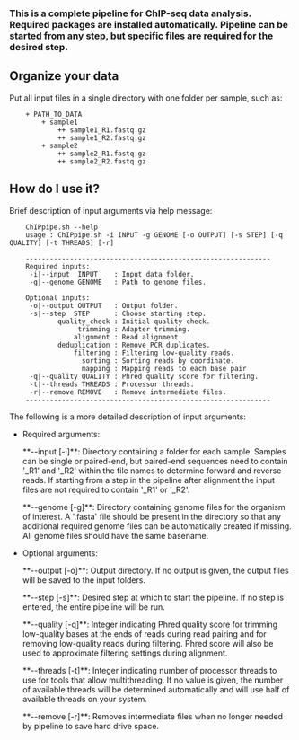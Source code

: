 
### This is a complete pipeline for ChIP-seq data analysis. Required packages are installed automatically. Pipeline can be started from any step, but specific files are required for the desired step.

## Organize your data

Put all input files in a single directory with one folder per sample, such as:

```
    + PATH_TO_DATA
        + sample1
            ++ sample1_R1.fastq.gz
            ++ sample1_R2.fastq.gz
        + sample2
            ++ sample2_R1.fastq.gz
            ++ sample2_R2.fastq.gz
```

## How do I use it?

Brief description of input arguments via help message:

```
    ChIPpipe.sh --help
    usage : ChIPpipe.sh -i INPUT -g GENOME [-o OUTPUT] [-s STEP] [-q QUALITY] [-t THREADS] [-r]

    -------------------------------------------------------------
    Required inputs:
     -i|--input  INPUT    : Input data folder.
     -g|--genome GENOME   : Path to genome files.

    Optional inputs:
     -o|--output OUTPUT   : Output folder.
     -s|--step  STEP      : Choose starting step.
            quality_check : Initial quality check.
                 trimming : Adapter trimming.
                alignment : Read alignment.
            deduplication : Remove PCR duplicates.
                filtering : Filtering low-quality reads.
                  sorting : Sorting reads by coordinate.
                  mapping : Mapping reads to each base pair
     -q|--quality QUALITY : Phred quality score for filtering.
     -t|--threads THREADS : Processor threads.
     -r|--remove REMOVE   : Remove intermediate files.
    -------------------------------------------------------------
```

The following is a more detailed description of input arguments:

- Required arguments:
    <p>**--input [-i]**: Directory containing a folder for each sample. Samples can be single or paired-end, but paired-end sequences need to contain '_R1' and '_R2' within the file names to determine forward and reverse reads. If starting from a step in the pipeline after alignment the input files are not required to contain '_R1' or '_R2'.</p>
    <p>**--genome [-g]**: Directory containing genome files for the organism of interest. A '.fasta' file should be present in the directory so that any additional required genome files can be automatically created if missing. All genome files should have the same basename.</p>

- Optional arguments:
    <p>**--output [-o]**: Output directory. If no output is given, the output files will be saved to the input folders.</p>
    <p>**--step [-s]**: Desired step at which to start the pipeline. If no step is entered, the entire pipeline will be run.</p>
    <p>**--quality [-q]**: Integer indicating Phred quality score for trimming low-quality bases at the ends of reads during read pairing and for removing low-quality reads during filtering. Phred score will also be used to approximate filtering settings during alignment.</p>
    <p>**--threads [-t]**: Integer indicating number of processor threads to use for tools that allow multithreading. If no value is given, the number of available threads will be determined automatically and will use half of available threads on your system.</p>
    <p>**--remove [-r]**: Removes intermediate files when no longer needed by pipeline to save hard drive space.
